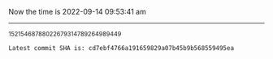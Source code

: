 Now the time is 2022-09-14 09:53:41 am

---

<small>15215468788022679314789264989449</small>

```txt
Latest commit SHA is: cd7ebf4766a191659829a07b45b9b568559495ea
```
